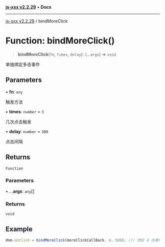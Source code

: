 [**js-xxx v2.2.29**](../README.md) • **Docs**

***

[js-xxx v2.2.29](../README.md) / bindMoreClick

# Function: bindMoreClick()

> **bindMoreClick**(`fn`, `times`, `delay`): (...`args`) => `void`

单独绑定多击事件

## Parameters

• **fn**: `any`

触发方法

• **times**: `number` = `3`

几次点击触发

• **delay**: `number` = `300`

点击间隔

## Returns

`Function`

### Parameters

• ...**args**: `any`[]

### Returns

`void`

## Example

```ts
dom.onclick = bindMoreClick(moreClickCallBack, 4, 500); /// 绑定 4 击事件
```
